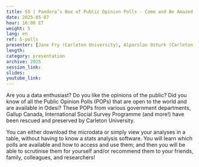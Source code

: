 ```yaml
---
title: S5 | Pandora’s Box of Public Opinion Polls - Come and Be Amazed!
date: 2025-05-07
hour: 16:00 ET
weight: 5
lang: en
ref: 5-polls
presenter: [Jane Fry (Carleton University), Alparslan Ozturk (Carleton University)]
length:
category: presentation
archive: 2025
session_link:
slides:
youtube_link:
---
```

Are you a data enthusiast? Do you like the opinions of the public? Did you know of all the Public Opinion Polls (POPs) that are open to the world and are available in Odesi? These POPs from various government departments, Gallup Canada, International Social Survey Programme (and more!) have been rescued and preserved by Carleton University. <!--more-->

You can either download the microdata or simply view your analyses in a table, without having to know a stats analysis software. You will learn which polls are available and how to access and use them; and then you will be able to scrutinise them for yourself and/or recommend them to your friends, family, colleagues, and researchers!
